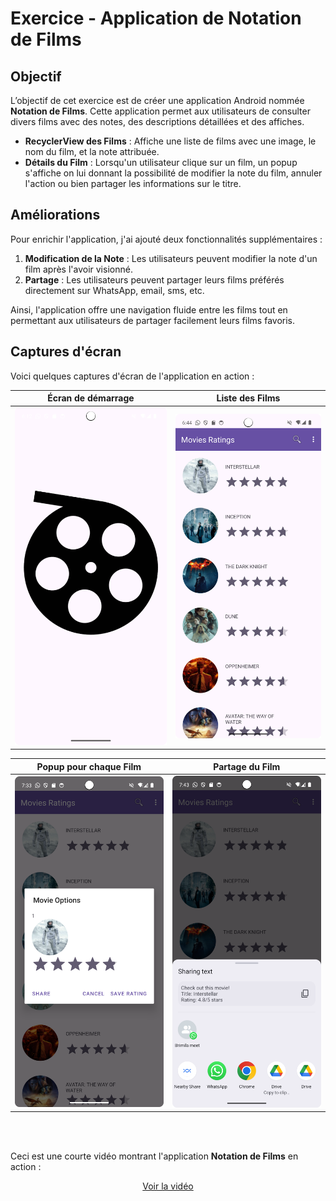# Exercice - Application de Notation de Films

## Objectif
L’objectif de cet exercice est de créer une application Android nommée **Notation de Films**. Cette application permet aux utilisateurs de consulter divers films avec des notes, des descriptions détaillées et des affiches.

- **RecyclerView des Films** : Affiche une liste de films avec une image, le nom du film, et la note attribuée.
- **Détails du Film** : Lorsqu'un utilisateur clique sur un film, un popup s'affiche on lui donnant la possibilité de modifier la note du film, annuler l'action ou bien partager les informations sur le titre.

## Améliorations

Pour enrichir l'application, j'ai ajouté deux fonctionnalités supplémentaires :

1. **Modification de la Note** : Les utilisateurs peuvent modifier la note d'un film après l'avoir visionné.
2. **Partage** : Les utilisateurs peuvent partager leurs films préférés directement sur WhatsApp, email, sms, etc.

Ainsi, l'application offre une navigation fluide entre les films tout en permettant aux utilisateurs de partager facilement leurs films favoris.

## Captures d'écran

Voici quelques captures d'écran de l'application en action :

| Écran de démarrage | Liste des Films |
| ------------------- | --------------- |
| <img src="splash_activity.png" width="300"> | <img src="ListActivity_screen.png" width="300"> |

| Popup pour chaque Film | Partage du Film |
| ---------------- | ---------------- |
| <img src="modif_note_movie.png" width="300"> | <img src="partager_film.png" width="300"> |


<br>  
<br>

Ceci est une courte vidéo montrant l'application **Notation de Films** en action :

<div align="center">

[Voir la vidéo](https://github.com/user-attachments/assets/9e704290-4b78-403b-a7b4-00982605c0d8)

</div>
